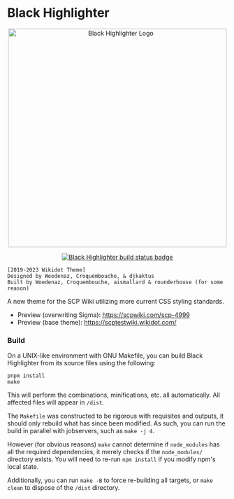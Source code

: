 # Black Highlighter

<p align="center">
  <img width="500"
       src="https://raw.githubusercontent.com/Nu-SCPTheme/Black-Highlighter/master/src/img/black-highlighter-logo.svg"
       alt="Black Highlighter Logo">
</p>

<p align="center">
  <a href="https://github.com/Nu-SCPTheme/Black-Highlighter/actions?query=workflow%253ABuild">
    <img src="https://github.com/Nu-SCPTheme/Black-Highlighter/workflows/Build/badge.svg"
         alt="Black Highlighter build status badge">
  </a>
</p>

    [2019-2023 Wikidot Theme]
    Designed by Woedenaz, Croquembouche, & djkaktus
    Built by Woedenaz, Croquembouche, aismallard & rounderhouse (for some reason)

A new theme for the SCP Wiki utilizing more current CSS styling standards.
* Preview (overwriting Sigma): https://scpwiki.com/scp-4999
* Preview (base theme): https://scptestwiki.wikidot.com/

### Build

On a UNIX-like environment with GNU Makefile, you can build Black Highlighter from its source files using the following:

```
pnpm install
make
```

This will perform the combinations, minifications, etc. all automatically. All affected files will appear in `/dist`.

The `Makefile` was constructed to be rigorous with requisites and outputs, it should only rebuild what has since been modified. As such, you can run the build in parallel with jobservers, such as `make -j 4`.

However (for obvious reasons) `make` cannot determine if `node_modules` has all the required dependencies, it merely checks if the `node_modules/` directory exists. You will need to re-run `npm install` if you modify npm's local state.

Additionally, you can run `make -B` to force re-building all targets, or `make clean` to dispose of the `/dist` directory.
